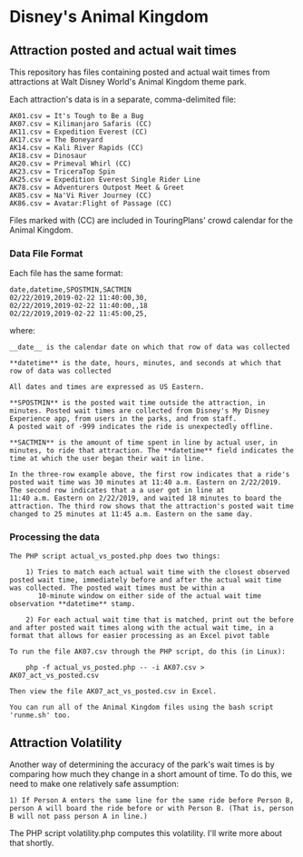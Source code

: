 # Disney's Animal Kingdom
## Attraction posted and actual wait times


This repository has files containing posted and actual wait times from attractions at Walt Disney World's Animal Kingdom theme park.

Each attraction's data is in a separate, comma-delimited file:
	
	AK01.csv = It's Tough to Be a Bug
	AK07.csv = Kilimanjaro Safaris (CC)
	AK11.csv = Expedition Everest (CC)
	AK17.csv = The Boneyard
	AK14.csv = Kali River Rapids (CC)
	AK18.csv = Dinosaur
	AK20.csv = Primeval Whirl (CC)
	AK23.csv = TriceraTop Spin
	AK25.csv = Expedition Everest Single Rider Line
	AK78.csv = Adventurers Outpost Meet & Greet
	AK85.csv = Na'Vi River Journey (CC)
	AK86.csv = Avatar:Flight of Passage (CC)

Files marked with (CC) are included in TouringPlans' crowd calendar for the Animal Kingdom. 

### Data File Format

Each file has the same format:
	
	date,datetime,SPOSTMIN,SACTMIN
	02/22/2019,2019-02-22 11:40:00,30,
	02/22/2019,2019-02-22 11:40:00,,18
	02/22/2019,2019-02-22 11:45:00,25,

where:
	
	__date__ is the calendar date on which that row of data was collected
	
	**datetime** is the date, hours, minutes, and seconds at which that row of data was collected
	
	All dates and times are expressed as US Eastern.
	
	**SPOSTMIN** is the posted wait time outside the attraction, in minutes. Posted wait times are collected from Disney's My Disney Experience app, from users in the parks, and from staff.
	A posted wait of -999 indicates the ride is unexpectedly offline.
	
	**SACTMIN** is the amount of time spent in line by actual user, in minutes, to ride that attraction. The **datetime** field indicates the time at which the user began their wait in line.
	
	In the three-row example above, the first row indicates that a ride's posted wait time was 30 minutes at 11:40 a.m. Eastern on 2/22/2019. The second row indicates that a a user got in line at
	11:40 a.m. Eastern on 2/22/2019, and waited 18 minutes to board the attraction. The third row shows that the attraction's posted wait time changed to 25 minutes at 11:45 a.m. Eastern on the same day.  
	
### Processing the data

	The PHP script actual_vs_posted.php does two things:
		
		1) Tries to match each actual wait time with the closest observed posted wait time, immediately before and after the actual wait time was collected. The posted wait times must be within a
		   10-minute window on either side of the actual wait time observation **datetime** stamp.  
		
		2) For each actual wait time that is matched, print out the before and after posted wait times along with the actual wait time, in a format that allows for easier processing as an Excel pivot table
		
	To run the file AK07.csv through the PHP script, do this (in Linux):
		
		php -f actual_vs_posted.php -- -i AK07.csv > AK07_act_vs_posted.csv
		
	Then view the file AK07_act_vs_posted.csv in Excel.
	
	You can run all of the Animal Kingdom files using the bash script 'runme.sh' too.
	
## Attraction Volatility

Another way of determining the accuracy of the park's wait times is by comparing how much they change in a short amount of time. To do this, we need to make one relatively safe assumption:
	
	1) If Person A enters the same line for the same ride before Person B, person A will board the ride before or with Person B. (That is, person B will not pass person A in line.)

The PHP script volatility.php computes this volatility. I'll write more about that shortly.